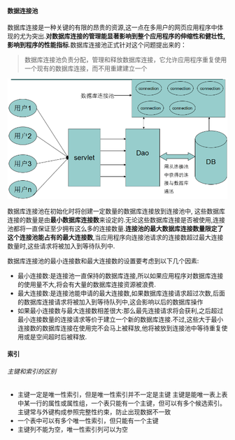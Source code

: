 #### 数据连接池

数据库连接是一种关键的有限的昂贵的资源,这一点在多用户的网页应用程序中体现的尤为突出.**对数据库连接的管理能显著影响到整个应用程序的伸缩性和健壮性,影响到程序的性能指标**.数据库连接池正式针对这个问题提出来的：

> 数据库连接池负责分配，管理和释放数据库连接，它允许应用程序重复使用一个现有的数据库连接，而不用重建建立一个

![](/assets/下载.png)

   数据库连接池在初始化时将创建一定数量的数据库连接放到连接池中, 这些数据库连接的数量是由**最小数据库连接数**来设定的.无论这些数据库连接是否被使用,连接池都将一直保证至少拥有这么多的连接数量.**连接池的最大数据库连接数量限定了这个连接池能占有的最大连接数**,当应用程序向连接池请求的连接数超过最大连接数量时,这些请求将被加入到等待队列中.

数据库连接池的最小连接数和最大连接数的设置要考虑到以下几个因素:

* 最小连接数:是连接池一直保持的数据库连接,所以如果应用程序对数据库连接的使用量不大,将会有大量的数据库连接资源被浪费.
* 最大连接数:是连接池能申请的最大连接数,如果数据库连接请求超过次数,后面的数据库连接请求将被加入到等待队列中,这会影响以后的数据库操作
* 如果最小连接数与最大连接数相差很大:那么最先连接请求将会获利,之后超过最小连接数量的连接请求等价于建立一个新的数据库连接.不过,这些大于最小连接数的数据库连接在使用完不会马上被释放,他将被放到连接池中等待重复使用或是空间超时后被释放.

#### 索引

###### 主键和索引的区别

* 主键一定是唯一性索引，但是唯一性索引并不一定是主键
    主键是能唯一表上表中某一行的属性或属性组，一个表只能有一个主键，但可以有多个候选索引。
    主键常与外键构成参照完整性约束，防止出现数据不一致
* 一个表中可以有多个唯一性索引，但只能有一个主键
* 主键列不能为空，唯一性索引列可以为空

